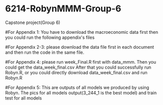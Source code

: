 # 6214-RobynMMM-Group-6
Capstone project(Group 6)

#For Appendix 1: You have to download the macroeconomic data first then you could run the following appendix's files

#For Appendix 2-3: please download the data file first in each document and then run the code in the same file.

#For Appendix 4: please run week_Final.R first with data_mmm. Then you could get the data_week_final.csv After that you could successfully run Robyn.R, or you could directly download data_week_final.csv and run Robyn.R

#For Appendix 5: This are outputs of all models we produced by using Robyn.
The pics for all models output(3_244_1 is the best model) and train test for all models
